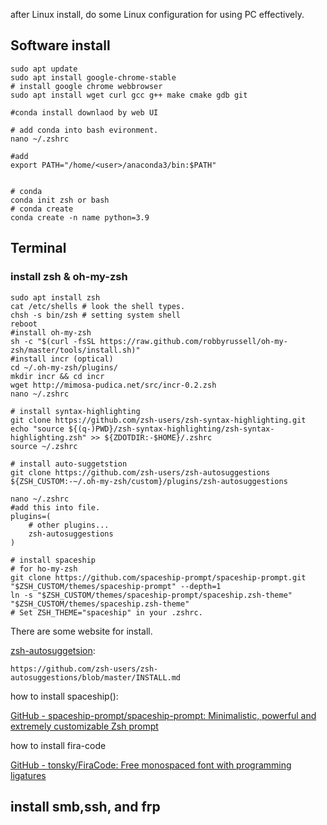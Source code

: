 after Linux install, do some Linux configuration for using PC effectively.

## Software install

```shell
sudo apt update
sudo apt install google-chrome-stable
# install google chrome webbrowser
sudo apt install wget curl gcc g++ make cmake gdb git 
```

```shell
#conda install downlaod by web UI

# add conda into bash evironment.
nano ~/.zshrc

#add 
export PATH="/home/<user>/anaconda3/bin:$PATH"


# conda 
conda init zsh or bash
# conda create
conda create -n name python=3.9
```

## Terminal

### install zsh & oh-my-zsh

```shell
sudo apt install zsh
cat /etc/shells # look the shell types.
chsh -s bin/zsh # setting system shell
reboot
#install oh-my-zsh
sh -c "$(curl -fsSL https://raw.github.com/robbyrussell/oh-my-zsh/master/tools/install.sh)"
#install incr (optical)
cd ~/.oh-my-zsh/plugins/
mkdir incr && cd incr
wget http://mimosa-pudica.net/src/incr-0.2.zsh
nano ~/.zshrc

# install syntax-highlighting
git clone https://github.com/zsh-users/zsh-syntax-highlighting.git
echo "source ${(q-)PWD}/zsh-syntax-highlighting/zsh-syntax-highlighting.zsh" >> ${ZDOTDIR:-$HOME}/.zshrc
source ~/.zshrc

# install auto-suggetstion
git clone https://github.com/zsh-users/zsh-autosuggestions ${ZSH_CUSTOM:-~/.oh-my-zsh/custom}/plugins/zsh-autosuggestions

nano ~/.zshrc
#add this into file.
plugins=( 
    # other plugins...
    zsh-autosuggestions
)

# install spaceship
# for ho-my-zsh
git clone https://github.com/spaceship-prompt/spaceship-prompt.git "$ZSH_CUSTOM/themes/spaceship-prompt" --depth=1
ln -s "$ZSH_CUSTOM/themes/spaceship-prompt/spaceship.zsh-theme" "$ZSH_CUSTOM/themes/spaceship.zsh-theme"
# Set ZSH_THEME="spaceship" in your .zshrc.
```

There are some website for install.

[zsh-autosuggetsion](https://github.com/zsh-users/zsh-autosuggestions/blob/master/INSTALL.md):

`https://github.com/zsh-users/zsh-autosuggestions/blob/master/INSTALL.md`

how to install spaceship():

[GitHub - spaceship-prompt/spaceship-prompt: Minimalistic, powerful and extremely customizable Zsh prompt](https://github.com/spaceship-prompt/spaceship-prompt)

how to install fira-code

[GitHub - tonsky/FiraCode: Free monospaced font with programming ligatures](https://github.com/tonsky/FiraCode)



## install smb,ssh, and frp
